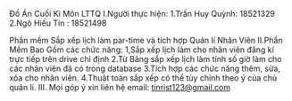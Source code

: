 Đồ Án Cuối Kì Môn LTTQ
I.Người thực hiện:
1.Trần Huy Quỳnh: 18521329
2.Ngô Hiếu Tín : 18521498

Phần mềm Sắp xếp lịch làm par-time và tích hợp Quản lí Nhân Viên
II.Phần Mềm Bao Gồm các chức năng:
  1,Sắp xếp lịch làm cho nhân viên đăng kí trực tiếp trên drive chỉ định
  2.Từ Bảng sắp xếp lịch làm tính số giờ làm cho các nhân viên đã có trong database
  3.Tích hợp các chức năng thêm, sửa, xóa cho nhân viên.
  4.Thuật toán sắp xếp có thể tùy chỉnh theo ý của chủ quản lí.
III. Mọi góp ý xin liên hệ email: tinrist123@gmail.com
